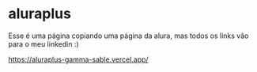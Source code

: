 # aluraplus

Esse é uma página copiando uma página da alura, mas todos os links vão para o meu linkedin :)

https://aluraplus-gamma-sable.vercel.app/
